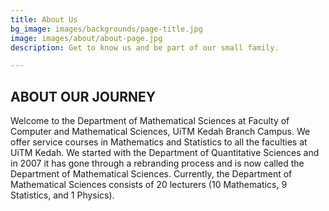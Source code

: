 ```yaml
---
title: About Us
bg_image: images/backgrounds/page-title.jpg
image: images/about/about-page.jpg
description: Get to know us and be part of our small family.

---
```

## ABOUT OUR JOURNEY

Welcome to the Department of Mathematical Sciences at Faculty of Computer and Mathematical Sciences, UiTM Kedah Branch Campus. We offer service courses in Mathematics and Statistics to all the faculties at UiTM Kedah. We started with the Department of Quantitative Sciences and in 2007 it has gone through a rebranding process and is now called the Department of Mathematical Sciences. Currently, the Department of Mathematical Sciences consists of 20 lecturers (10 Mathematics, 9 Statistics, and 1 Physics).